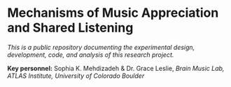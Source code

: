 # Mechanisms of Music Appreciation and Shared Listening

*This is a public repository documenting the experimental design, development, code, and analysis of this research project.*

**Key personnel:** Sophia K. Mehdizadeh & Dr. Grace Leslie, *Brain Music Lab, ATLAS Institute, University of Colorado Boulder*
